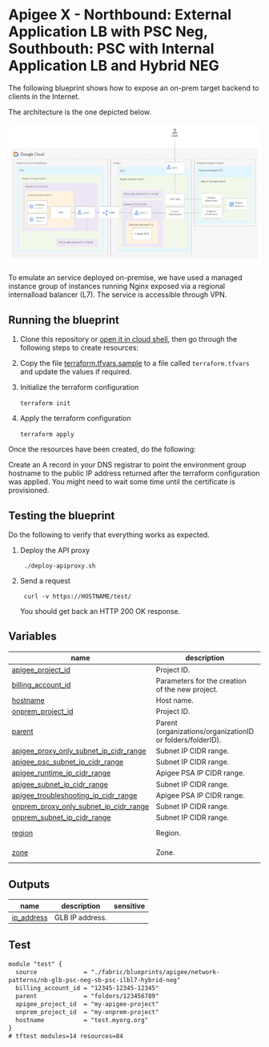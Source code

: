 # Apigee X - Northbound: External Application LB with PSC Neg, Southbouth: PSC with Internal Application LB and Hybrid NEG

The following blueprint shows how to expose an on-prem target backend to clients in the Internet.

The architecture is the one depicted below.

![Diagram](diagram.png)

To emulate an service deployed on-premise, we have used a managed instance group of instances running Nginx exposed via a regional internalload balancer (L7). The service is accessible through VPN.

## Running the blueprint

1. Clone this repository or [open it in cloud shell](https://ssh.cloud.google.com/cloudshell/editor?cloudshell_git_repo=https%3A%2F%2Fgithub.com%2Fterraform-google-modules%2Fcloud-foundation-fabric&cloudshell_print=cloud-shell-readme.txt&cloudshell_working_dir=blueprints%2F%apigee%2F/network-patterns/nb-glb-psc-neg-sb-psc-ilbl7-hybrid-neg), then go through the following steps to create resources:

2. Copy the file [terraform.tfvars.sample](./terraform.tfvars.sample) to a file called ```terraform.tfvars``` and update the values if required.

3. Initialize the terraform configuration

    ```terraform init```

4. Apply the terraform configuration

    ```terraform apply```

Once the resources have been created, do the following:

Create an A record in your DNS registrar to point the environment group hostname to the public IP address returned after the terraform configuration was applied. You might need to wait some time until the certificate is provisioned.

## Testing the blueprint

Do the following to verify that everything works as expected.

1. Deploy the API proxy

        ./deploy-apiproxy.sh

2. Send a request

        curl -v https://HOSTNAME/test/

    You should get back an HTTP 200 OK response.
<!-- BEGIN TFDOC -->

## Variables

| name | description | type | required | default |
|---|---|:---:|:---:|:---:|
| [apigee_project_id](variables.tf#L17) | Project ID. | <code>string</code> | ✓ |  |
| [billing_account_id](variables.tf#L53) | Parameters for the creation of the new project. | <code>string</code> | ✓ |  |
| [hostname](variables.tf#L58) | Host name. | <code>string</code> | ✓ |  |
| [onprem_project_id](variables.tf#L63) | Project ID. | <code>string</code> | ✓ |  |
| [parent](variables.tf#L81) | Parent (organizations/organizationID or folders/folderID). | <code>string</code> | ✓ |  |
| [apigee_proxy_only_subnet_ip_cidr_range](variables.tf#L23) | Subnet IP CIDR range. | <code>string</code> |  | <code>&#34;10.2.1.0&#47;24&#34;</code> |
| [apigee_psc_subnet_ip_cidr_range](variables.tf#L29) | Subnet IP CIDR range. | <code>string</code> |  | <code>&#34;10.2.2.0&#47;24&#34;</code> |
| [apigee_runtime_ip_cidr_range](variables.tf#L35) | Apigee PSA IP CIDR range. | <code>string</code> |  | <code>&#34;10.0.4.0&#47;22&#34;</code> |
| [apigee_subnet_ip_cidr_range](variables.tf#L41) | Subnet IP CIDR range. | <code>string</code> |  | <code>&#34;10.2.0.0&#47;24&#34;</code> |
| [apigee_troubleshooting_ip_cidr_range](variables.tf#L47) | Apigee PSA IP CIDR range. | <code>string</code> |  | <code>&#34;10.1.0.0&#47;28&#34;</code> |
| [onprem_proxy_only_subnet_ip_cidr_range](variables.tf#L69) | Subnet IP CIDR range. | <code>string</code> |  | <code>&#34;10.1.1.0&#47;24&#34;</code> |
| [onprem_subnet_ip_cidr_range](variables.tf#L75) | Subnet IP CIDR range. | <code>string</code> |  | <code>&#34;10.1.0.0&#47;24&#34;</code> |
| [region](variables.tf#L86) | Region. | <code>string</code> |  | <code>&#34;europe-west1&#34;</code> |
| [zone](variables.tf#L92) | Zone. | <code>string</code> |  | <code>&#34;europe-west1-c&#34;</code> |

## Outputs

| name | description | sensitive |
|---|---|:---:|
| [ip_address](outputs.tf#L17) | GLB IP address. |  |

<!-- END TFDOC -->

## Test

```hcl
module "test" {
  source             = "./fabric/blueprints/apigee/network-patterns/nb-glb-psc-neg-sb-psc-ilbl7-hybrid-neg"
  billing_account_id = "12345-12345-12345"
  parent             = "folders/123456789"
  apigee_project_id  = "my-apigee-project"
  onprem_project_id  = "my-onprem-project"
  hostname           = "test.myorg.org"
}
# tftest modules=14 resources=84
```
